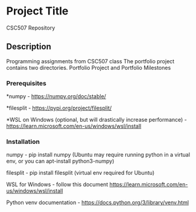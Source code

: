 # Project Title

CSC507 Repository

## Description

Programming assignments from CSC507 class
The portfolio project contains two directories. Portfolio Project and Portfolio Milestones

### Prerequisites 

*numpy - https://numpy.org/doc/stable/

*filesplit - https://pypi.org/project/filesplit/

*WSL on Windows (optional, but will drastically increase performance) - https://learn.microsoft.com/en-us/windows/wsl/install

### Installation

numpy - pip install numpy (Ubuntu may require running python in a virtual env, or you can apt-install python3-numpy)

filesplit - pip install filesplit (virtual env required for Ubuntu)

WSL for Windows - follow this document https://learn.microsoft.com/en-us/windows/wsl/install

Python venv documentation - https://docs.python.org/3/library/venv.html
